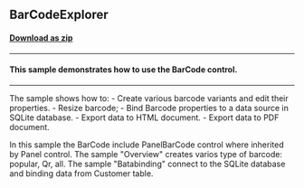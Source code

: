 ## BarCodeExplorer
#### [Download as zip](https://minhaskamal.github.io/DownGit/#/home?url=https://github.com/GrapeCity/ComponentOne-WinForms-Samples/tree/master/Core\BarCode)
____
#### This sample demonstrates how to use the BarCode control.
____
The sample shows how to: - Create various barcode variants and edit their properties. - Resize barcode; - Bind Barcode properties to a data source in SQLite database. - Export data to HTML document. - Export data to PDF document. 

In this sample the BarCode include PanelBarCode control where inherited by Panel control. The sample "Overview" creates varios type of barcode: popular, Qr, all. The sample "Batabinding" connect to the SQLite database and binding data from Customer table. 

 